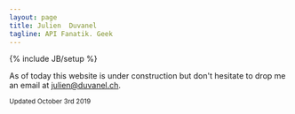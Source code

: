 ```yaml
---
layout: page
title: Julien  Duvanel
tagline: API Fanatik. Geek
---
```

{% include JB/setup %}

As of today this website is under construction but don't hesitate to drop me an email at [julien@duvanel.ch](mailto:julien@duvanel.ch).


<sub>Updated October 3rd 2019</sub>

